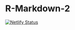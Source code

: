 # R-Markdown-2
[![Netlify Status](https://api.netlify.com/api/v1/badges/ece27125-a6f3-4980-9ccc-51b707b7b931/deploy-status)](https://app.netlify.com/sites/knielsen814coding/deploys)
